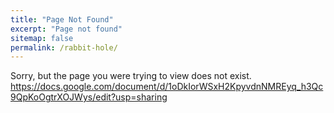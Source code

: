 ```yaml
---
title: "Page Not Found"
excerpt: "Page not found"
sitemap: false
permalink: /rabbit-hole/
---
```


Sorry, but the page you were trying to view does not exist.
https://docs.google.com/document/d/1oDkIorWSxH2KpyvdnNMREyq_h3Qc9QpKoOgtrXOJWys/edit?usp=sharing
